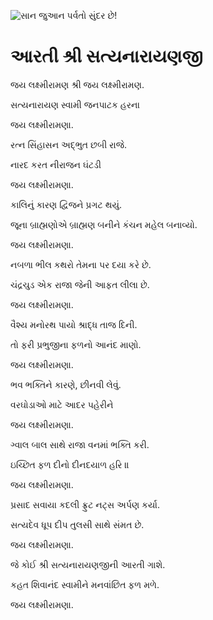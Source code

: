 ![સાન જુઆન પર્વતો સુંદર છે!](lib/images/img.png "સાન જુઆન પર્વતો")

# આરતી શ્રી સત્યનારાયણજી

જય લક્ષ્મીરામણ શ્રી જય લક્ષ્મીરામણ.

સત્યનારાયણ સ્વામી જનપાટક હરના

જય લક્ષ્મીરામણા.

રત્ન સિંહાસન અદ્ભુત છબી રાજે.

નારદ કરત નીરાજન ઘંટડી

જય લક્ષ્મીરામણા.

કાલિનું કારણ દ્વિજને પ્રગટ થયું.

જૂના બ્રાહ્મણોએ બ્રાહ્મણ બનીને કંચન મહેલ બનાવ્યો.

જય લક્ષ્મીરામણા.

નબળા ભીલ કથરો તેમના પર દયા કરે છે.

ચંદ્રચુડ એક રાજા જેની આફત લીલા છે.

જય લક્ષ્મીરામણા.

વૈશ્ય મનોરથ પાયો શ્રાદ્ધ તાજ દિની.

તો ફરી પ્રભુજીના ફળનો આનંદ માણો.

જય લક્ષ્મીરામણા.

ભવ ભક્તિને કારણે, છીનવી લેવું.

વરઘોડાઓ માટે આદર પહેરીને

જય લક્ષ્મીરામણા.

ગ્વાલ બાલ સાથે રાજા વનમાં ભક્તિ કરી.

ઇચ્છિત ફળ દીનો દીનદયાળ હરિ ॥

જય લક્ષ્મીરામણા.

પ્રસાદ સવાયા કદલી ફ્રુટ નટ્સ અર્પણ કર્યા.

સત્યદેવ ધૂપ દીપ તુલસી સાથે સંમત છે.

જય લક્ષ્મીરામણા.

જે કોઈ શ્રી સત્યનારાયણજીની આરતી ગાશે.

કહત શિવાનંદ સ્વામીને મનવાંછિત ફળ મળે.

જય લક્ષ્મીરામણા.